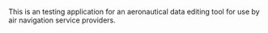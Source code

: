This is an testing application for an aeronautical data editing tool for use by air navigation service providers.